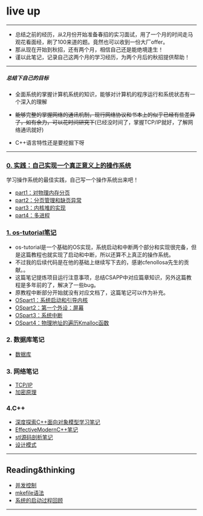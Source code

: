# live up
-------------
- 总结之前的经历，从2月份开始准备春招的实习面试，用了一个月的时间走马观花看面经，刷了100来道的题。竟然也可以收到一份大厂offer。
- 那从现在开始到秋招，还有两个月，相信自己还是能绝境逢生！
- 谨以此笔记，记录自己这两个月的学习经历，为两个月后的秋招提供帮助！
-------------
##### 总结下自己的目标
- 全面系统的掌握计算机系统的知识，能够对计算机的程序运行和系统状态有一个深入的理解
- ~~能够完整的掌握网络的通讯机制，现行网络协议和书本上的似乎已经有些差异了，如有余力，可以花时间研究下~~(已经没时间了，掌握TCP/IP就好，了解网络通讯就好)


- C++语言特性还是要挖掘下呀
-------------
### [0. 实践：自己实现一个真正意义上的操作系统](https://github.com/isyiming/ming_OS)
学习操作系统的最佳实践，自己写一个操作系统出来吧！
* [part1：对物理内存分页](https://github.com/isyiming/ming_OS/blob/master/part1.md)
* [part2：分页管理和缺页异常](https://github.com/isyiming/ming_OS/blob/master/part2.md)
* [part3：内核堆的实现](https://github.com/isyiming/ming_OS/blob/master/part3.md)
* [part4：多进程](https://github.com/isyiming/ming_OS/blob/master/part4.md)



### [1. os-tutorial笔记](https://github.com/isyiming/live-up/tree/master/OS)
* os-tutorial是一个基础的OS实现，系统启动和中断两个部分和实现很完备，但是这篇教程也就实现了启动和中断，所以还算不上真正的操作系统。
* 不过我的后续代码是在他的基础上继续写下去的，感谢cfenollosa先生的贡献。。
* 这篇笔记提炼项目运行注意事项，总结CSAPP中对应篇章知识，另外这篇教程是多年前的了，解决了一些bug。
* 原教程中断部分开始就没有对应文档了，这篇笔记可以作为补充。
* [OSpart1：系统启动和引导内核](https://github.com/isyiming/live-up/blob/master/OS/OSpart1.md)
* [OSpart2：第一个外设：屏幕](https://github.com/isyiming/live-up/blob/master/OS/OSpart2.md)
* [OSpart3：系统中断](https://github.com/isyiming/live-up/blob/master/OS/OSpart3.md)
* [OSpart4：物理地址的遍历Kmalloc函数](https://github.com/isyiming/live-up/blob/master/OS/OSpart4.md)


### 2. 数据库笔记
* [数据库](https://github.com/isyiming/live-up/tree/master/Database/Database.md)

### 3. 网络笔记
* [TCP/IP](https://github.com/isyiming/live-up/tree/master/Net/Net.md)
* [加密原理](https://github.com/isyiming/live-up/blob/master/Net/加密算法.md)

### 4.C++
* [深度探索C++面向对象模型学习笔记](https://github.com/isyiming/live-up/tree/master/C++/C++object-oriented.md)
* [EffectiveModernC++笔记](https://github.com/isyiming/live-up/tree/master/C++/EffectiveModernC++.md)
* [stl源码剖析笔记](https://github.com/isyiming/live-up/tree/master/C++/STL.md)
* [设计模式](https://github.com/isyiming/live-up/tree/master/C++/DesignModel.md)

-------------

## Reading&thinking

* [并发控制](https://github.com/isyiming/live-up/tree/master/Reading&thinking/并发控制.md)
* [mkefile语法](https://github.com/isyiming/live-up/tree/master/Reading&thinking/makefile.md)
* [系统的启动过程回顾](https://github.com/isyiming/live-up/tree/master/Reading&thinking/OSstart.md)
-------------
